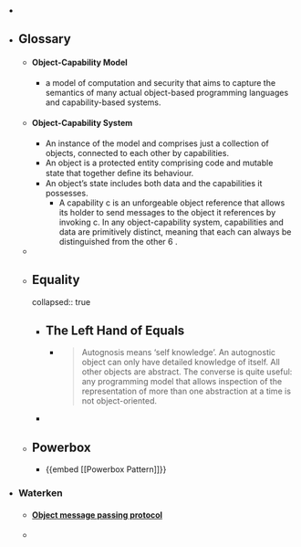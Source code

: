 -
- ## Glossary
	- #### Object-Capability Model
		- a model of computation and security that aims to capture the semantics of many actual object-based programming languages and capability-based systems.
	- #### Object-Capability System
		- An instance of the model and comprises just a collection of objects, connected to each other by capabilities.
		- An object is a protected entity comprising code and mutable state that together deﬁne its behaviour.
		- An object’s state includes both data and the capabilities it possesses.
			- A capability c is an unforgeable object reference that allows its holder to send messages to the object it references by invoking c. In any object-capability system, capabilities and data are primitively distinct, meaning that each can always be distinguished from the other 6 .
	-
	- ## Equality
	  collapsed:: true
		- ## The Left Hand of Equals
			- > Autognosis means ‘self knowledge’. An autognostic object can only have detailed knowledge of itself. All other objects are abstract. The converse is quite useful: any programming model that allows inspection of the representation of more than one abstraction at a time is not object-oriented.
		-
	- ## Powerbox
		- {{embed [[Powerbox Pattern]]}}
- ### Waterken
	- #### [Object message passing protocol](https://web.archive.org/web/20030207122651/http://waterken.com:80/dev/Web/Message/)
	-
